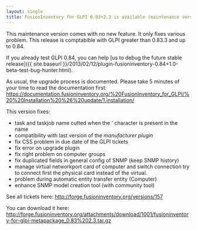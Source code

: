 ```yaml
---
layout: single
title: FusionInventory for GLPI 0.83+2.3 is available (maintenance version)
---
```


This maintenance version comes with no new feature. It only fixes various problem.
This release is comptabible with GLPI greater than 0.83.3 and up to 0.84.

If you already test GLPI 0.84, you can help [us to debug the future stable release]({{ site.baseurl }}/2013/02/12/plugin-fusioninventory-0.84+1.0-beta-test-bug-hunter.html).

As usual, the upgrade process is documented. Please take 5 minutes of
your time to read the documentation first:
<https://documentation.fusioninventory.org/%20FusionInventory_for_GLPI/%20%20Installation%20%26%20update/1.installation/>

This version fixes:

* task and taskjob name cutted when the ' character is present in the name
* compatibility with last version of the _manufacturer plugin_
* fix CSS problem in due date of the GLPI tickets
* fix error on upgrade plugin
* fix right problem on computer groups
* fix duplicated fields in general config of SNMP (keep SNMP history)
* manage virtual networkport card of computer and switch connection
  try to connect first the physical card instead of the virtual.
* problem during automatic entity transfer entity (Computer)
* enhance SNMP model creation tool (with community tool)

See all tickets here: <http://forge.fusioninventory.org/versions/157>

You can download it here:
<http://forge.fusioninventory.org/attachments/download/1001/fusioninventory-for-glpi-metapackage_0.83%202.3.tar.gz>
